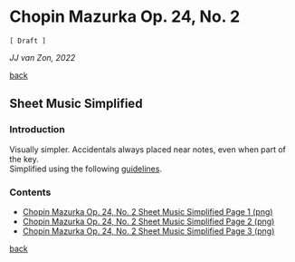 Chopin Mazurka Op. 24, No. 2
===================

`[ Draft ]`

*JJ van Zon, 2022*

[back](..)

Sheet Music Simplified
----------------------

### Introduction

Visually simpler. Accidentals always placed near notes, even when part of the key.  
Simplified using the following [guidelines](https://jjvanzon.github.io/Piano-Playing-Docs/methods/sheet-music-simplification.html).

### Contents

- [Chopin Mazurka Op. 24, No. 2 Sheet Music Simplified Page 1 (png)](debussy-arabesque-1-sheet-music-simplified-page-1.png)
- [Chopin Mazurka Op. 24, No. 2 Sheet Music Simplified Page 2 (png)](debussy-arabesque-1-sheet-music-simplified-page-2.png)
- [Chopin Mazurka Op. 24, No. 2 Sheet Music Simplified Page 3 (png)](debussy-arabesque-1-sheet-music-simplified-page-3.png)

[back](..)